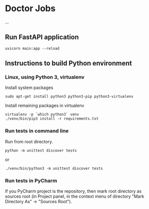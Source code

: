 # Doctor Jobs

...

## Run FastAPI application
```
uvicorn main:app --reload
```

## Instructions to build Python environment

### Linux, using Python 3, virtualenv

Install system packages

    sudo apt-get install python3 python3-pip python3-virtualenv

Install remaining packages in virtualenv

    virtualenv -p `which python3` venv
    ./venv/bin/pip3 install -r requirements.txt

### Run tests in command line

Run from root directory.

    python -m unittest discover tests

or

    ./venv/bin/python3 -m unittest discover tests

### Run tests in PyCharm

If you PyCharm project is the repository, then mark root directory as sources root (in Project panel, in the
context menu of directory "Mark Directory As" -> "Sources Root").